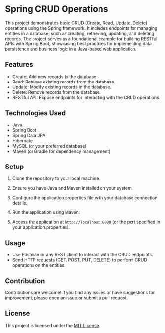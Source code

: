 # Spring CRUD Operations

This project demonstrates basic CRUD (Create, Read, Update, Delete) operations using the Spring framework. It includes endpoints for managing entities in a database, such as creating, retrieving, updating, and deleting records. The project serves as a foundational example for building RESTful APIs with Spring Boot, showcasing best practices for implementing data persistence and business logic in a Java-based web application.

## Features

- Create: Add new records to the database.
- Read: Retrieve existing records from the database.
- Update: Modify existing records in the database.
- Delete: Remove records from the database.
- RESTful API: Expose endpoints for interacting with the CRUD operations.

## Technologies Used

- Java
- Spring Boot
- Spring Data JPA
- Hibernate
- MySQL (or your preferred database)
- Maven (or Gradle for dependency management)

## Setup

1. Clone the repository to your local machine.
2. Ensure you have Java and Maven installed on your system.
3. Configure the application.properties file with your database connection details.
4. Run the application using Maven:


5. Access the application at `http://localhost:8080` (or the port specified in your application.properties).

## Usage

- Use Postman or any REST client to interact with the CRUD endpoints.
- Send HTTP requests (GET, POST, PUT, DELETE) to perform CRUD operations on the entities.

## Contribution

Contributions are welcome! If you find any issues or have suggestions for improvement, please open an issue or submit a pull request.

## License

This project is licensed under the [MIT License](LICENSE).

